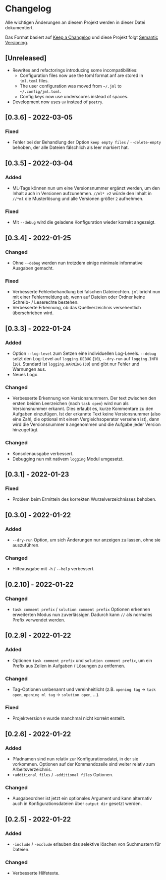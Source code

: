 # Changelog
Alle wichtigen Änderungen an diesem Projekt werden in dieser Datei dokumentiert.

Das Format basiert auf [Keep a Changelog](https://keepachangelog.com/de/1.0.0/)
und diese Projekt folgt [Semantic Versioning](https://semver.org/spec/v2.0.0.html).

## [Unreleased]

- Rewrites and refactorings introducing some incompatibilities:
	- Configuration files now use the toml format anf are stored in `jml.toml` files.
	- The user configuration was moved from `~/.jml` to `~/.config/jml.toml`.
	- Config keys now use underscores instead of spaces.
- Development now uses `uv` instead of `poetry`.

## [0.3.6] - 2022-03-05
### Fixed
- Fehler bei der Behandlung der Option `keep empty files` / `--delete-empty` behoben, der alle Dateien fälschlich als leer markiert hat.

## [0.3.5] - 2022-03-04
### Added
- ML-Tags können nun um eine Versionsnummer ergänzt werden, um den Inhalt auch in Versionen aufzunehmen. `//ml* >2` würde den Inhalt in `//*ml` die Musterlösung und alle Versionen größer `2` aufnehmen.

### Fixed
- Mit `--debug` wird die geladene Konfiguration wieder korrekt angezeigt.

## [0.3.4] - 2022-01-25
### Changed
- Ohne `--debug` werden nun trotzdem einige minimale informative Ausgaben gemacht.

### Fixed
- Verbesserte Fehlerbehandlung bei falschen Dateirechten. `jml` bricht nun mit einer Fehlermeldung ab, wenn auf Dateien oder Ordner keine Schreib- / Leserechte bestehen.
- Verbesserte Erkennung, ob das Quellverzeichnis versehentlich überschrieben wird.

## [0.3.3] - 2022-01-24
### Added
- Option `--log-level` zum Setzen eine individuellen Log-Levels. `--debug` setzt den Log-Level auf `logging.DEBUG` (`10`), `--dry-run` auf `logging.INFO` (`20`). Standard ist `logging.WARNING` (`30`) und gibt nur Fehler und Warnungen aus.
- Neues Logo.

### Changed
- Verbesserte Erkennung von Versionsnummern. Der text zwischen den ersten beiden Leerzeichen (nach `task open`) wird nun als Versionsnummer erkannt. Dies erlaubt es, kurze Kommentare zu den Aufgaben einzufügen. Ist der erkannte Text keine Versionsnummer (also eine Zahl, die optional mit einem Vergleichsoperator versehen ist), dann wird die Versionsnummer `0` angenommen und die Aufgabe jeder Version hinzugefügt.

### Changed
- Konsolenausgabe verbessert.
- Debugging nun mit nativem `logging` Modul umgesetzt.

## [0.3.1] - 2022-01-23
### Fixed
- Problem beim Ermitteln des korrekten Wurzelverzeichnisses behoben.

## [0.3.0] - 2022-01-22
### Added
- `--dry-run` Option, um sich Änderungen nur anzeigen zu lassen, ohne sie auszuführen.

### Changed
- Hilfeausgabe mit `-h` / `--help` verbessert.

## [0.2.10] - 2022-01-22
### Changed
- `task comment prefix` / `solution comment prefix` Optionen erkennen erweiterten Modus nun zuverlässiger. Dadurch kann `//` als normales Prefix verwendet werden.

## [0.2.9] - 2022-01-22
### Added
- Optionen `task comment prefix` und `solution comment prefix`, um ein Prefix aus Zeilen in Aufgaben / Lösungen zu entfernen.

### Changed
- Tag-Optionen umbenannt und vereinheitlicht (z.B. `opening tag` -> `task open`, `opening ml tag` -> `solution open`, ...).

### Fixed
- Projektversion `0` wurde manchmal nicht korrekt erstellt.

## [0.2.6] - 2022-01-22
### Added
- Pfadnamen sind nun relativ zur Konfigurationsdatei, in der sie vorkommen. Optionen auf der Kommandozeile sind weiter relativ zum Arbeitsverzeichnis.
- `+additional files` / `-additional files` Optionen.

### Changed
- Ausgabeordner ist jetzt ein optionales Argument und kann alternativ auch in Konfigurationsdateien über `output dir` gesetzt werden.

## [0.2.5] - 2022-01-22
### Added
- `-include` / `-exclude` erlauben das selektive löschen von Suchmustern für Dateien.

### Changed
- Verbesserte Hilfetexte.
